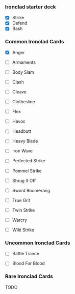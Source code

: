 ### Ironclad starter deck
- [x] Strike
- [x] Defend
- [x] Bash

### Common Ironclad Cards
- [x] Anger
- [ ] Armaments
- [ ] Body Slam
- [ ] Clash
- [ ] Cleave
- [ ] Clothesline
- [ ] Flex
- [ ] Havoc
- [ ] Headbutt 	
- [ ] Heavy Blade
- [ ] Iron Wave
- [ ] Perfected Strike
- [ ] Pommel Strike
- [ ] Shrug It Off
- [ ] Sword Boomerang
- [ ] True Grit
- [ ] Twin Strike
- [ ] Warcry
- [ ] Wild Strike


### Uncommon Ironclad Cards
- [ ] Battle Trance
- [ ] Blood For Blood


### Rare Ironclad Cards
TODO